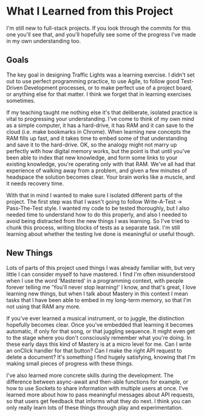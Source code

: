 # What I Learned from this Project

I'm still new to full-stack projects. If you look through the commits for this one you'll see that, and you'll hopefully see some of the progress I've made in my own understanding too.

## Goals

The key goal in designing Traffic Lights was a learning exercise. I didn't set out to use perfect programming practice, to use Agile, to follow good Test-Driven Development processes, or to make perfect use of a project board, or anything else for that matter. I think we forget that in learning exercises sometimes.

If my teaching taught me nothing else it's that deliberate, isolated practice is vital to progressing your understanding. I've come to think of my own mind as a simple computer, it has a hard-drive, it has RAM and it can save to the cloud (i.e. make bookmarks in Chrome). When learning new concepts the RAM fills up fast, and it takes time to embed some of that understanding and save it to the hard-drive. OK, so the analogy might not marry up perfectly with how digital memory works, but the point is that until you've been able to index that new knowledge, and form some links to your existing knowledge, you're operating only with that RAM. We've all had that experience of walking away from a problem, and given a few minutes of headspace the solution becomes clear. Your brain works like a muscle, and it needs recovery time.

With that in mind I wanted to make sure I isolated different parts of the project. The first step was that I wasn't going to follow Write-A-Test -> Pass-The-Test style. I wanted my code to be tested thoroughly, but I also needed time to understand how to do this properly, and also I needed to avoid being distracted from the new things I was learning. So I've tried to chunk this process, writing blocks of tests as a separate task. I'm still learning about whether the testing Ive done is meaningful or useful though.

## New Things

Lots of parts of this project used things I was already familiar with, but very little I can consider myself to have mastered. I find I'm often misunderstood when I use the word 'Mastered' in a programming context, with people forever telling me 'You'll never stop learning!' I know, and that's great, I love learning new things, but when I talk about Mastery in this context I mean tasks that I have been able to embed in my long-term memory, so that I'm not using that RAM any more. 

If you've ever learned a musical instrument, or to juggle, the distinction hopefully becomes clear. Once you've embedded that learning it becomes automatic, if only for that song, or that juggling sequence. It might even get to the stage where you don't consciously remember what you're doing. In these early days this kind of Mastery is at a micro level for me. Can I write an onClick handler for that button? Can I make the right API request to delete a document? It's something I find hugely satisfying, knowing that I'm making small pieces of progress with these things.

I've also learned more concrete skills during the development. The difference between async-await and then-able functions for example, or how to use Sockets to share information with multiple users at once. I've learned more about how to pass meaningful messages about API requests, so that users get feedback that informs what they do next. I think you can only really learn lots of these things through play and experimentation.